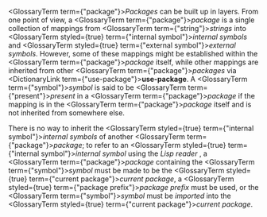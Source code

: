  



<GlossaryTerm  term={"package"}><i>Packages</i></GlossaryTerm> can be built up in layers. From one point of view, a <GlossaryTerm  term={"package"}><i>package</i></GlossaryTerm> is a single collection of mappings from <GlossaryTerm  term={"string"}><i>strings</i></GlossaryTerm> into <GlossaryTerm styled={true} term={"internal symbol"}><i>internal symbols</i></GlossaryTerm> and <GlossaryTerm styled={true} term={"external symbol"}><i>external symbols</i></GlossaryTerm>. However, some of these mappings might be established within the <GlossaryTerm  term={"package"}><i>package</i></GlossaryTerm> itself, while other mappings are inherited from other <GlossaryTerm  term={"package"}><i>packages</i></GlossaryTerm> via <DictionaryLink  term={"use-package"}><b>use-package</b></DictionaryLink>. A <GlossaryTerm  term={"symbol"}><i>symbol</i></GlossaryTerm> is said to be <GlossaryTerm  term={"present"}><i>present</i></GlossaryTerm> in a <GlossaryTerm  term={"package"}><i>package</i></GlossaryTerm> if the mapping is in the <GlossaryTerm  term={"package"}><i>package</i></GlossaryTerm> itself and is not inherited from somewhere else. 



There is no way to inherit the <GlossaryTerm styled={true} term={"internal symbol"}><i>internal symbols</i></GlossaryTerm> of another <GlossaryTerm  term={"package"}><i>package</i></GlossaryTerm>; to refer to an <GlossaryTerm styled={true} term={"internal symbol"}><i>internal symbol</i></GlossaryTerm> using the *Lisp reader* , a <GlossaryTerm  term={"package"}><i>package</i></GlossaryTerm> containing the <GlossaryTerm  term={"symbol"}><i>symbol</i></GlossaryTerm> must be made to be the <GlossaryTerm styled={true} term={"current package"}><i>current package</i></GlossaryTerm>, a <GlossaryTerm styled={true} term={"package prefix"}><i>package prefix</i></GlossaryTerm> must be used, or the <GlossaryTerm  term={"symbol"}><i>symbol</i></GlossaryTerm> must be *imported* into the <GlossaryTerm styled={true} term={"current package"}><i>current package</i></GlossaryTerm>. 



